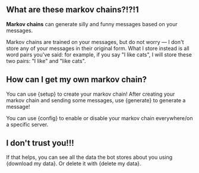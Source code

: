 ## What are these markov chains?!?!1
**Markov chains** can generate silly and funny messages based on your messages.

Markov chains are trained on your messages, but do not worry — I don't store any of your messages in their original form.
What I store instead is all word pairs you've said: for example, if you say "I like cats", I will store these two pairs: "I like" and "like cats".

## How can I get my own markov chain?
You can use {setup} to create your markov chain! 
After creating your markov chain and sending some messages, use {generate} to generate a message!

You can use {config} to enable or disable your markov chain everywhere/on a specific server.

## I don't trust you!!!
If that helps, you can see all the data the bot stores about you using {download my data}.
Or delete it with {delete my data}.
